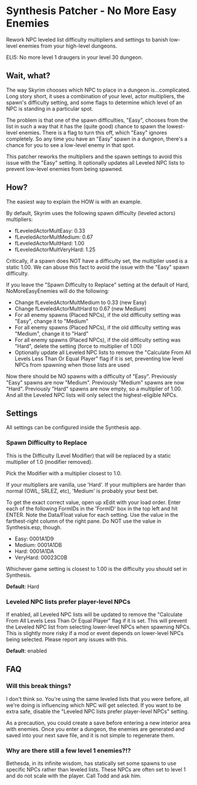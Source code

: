 # Synthesis Patcher - No More Easy Enemies
Rework NPC leveled list difficulty multipliers and settings to banish low-level enemies from your high-level dungeons.

ELI5: No more level 1 draugers in your level 30 dungeon.

## Wait, what?
The way Skyrim chooses which NPC to place in a dungeon is...complicated. Long story short, it uses a combination of your level, actor multipliers, the spawn's difficulty setting, and some flags to determine which level of an NPC is standing in a particular spot. 

The problem is that one of the spawn difficulties, "Easy", chooses from the list in such a way that it has the (quite good) chance to spawn the lowest-level enemies. There is a flag to turn this off, which "Easy" ignores completely. So any time you have an "Easy" spawn in a dungeon, there's a chance for you to see a low-level enemy in that spot.

This patcher reworks the multipliers and the spawn settings to avoid this issue with the "Easy" setting.  It optionally updates all Leveled NPC lists to prevent low-level enemies from being spawned.

## How?
The easiest way to explain the HOW is with an example.

By default, Skyrim uses the following spawn difficulty (leveled actors) multipliers:
- fLeveledActorMultEasy: 0.33
- fLeveledActorMultMedium: 0.67
- fLeveledActorMultHard: 1.00
- fLeveledActorMultVeryHard: 1.25

Critically, if a spawn does NOT have a difficulty set, the multiplier used is a static 1.00.  We can abuse this fact to avoid the issue with the "Easy" spawn difficulty.

If you leave the "Spawn Difficulty to Replace" setting at the default of Hard, NoMoreEasyEnemies will do the following:
- Change fLeveledActorMultMedium to 0.33 (new Easy)
- Change fLeveledActorMultHard to 0.67 (new Medium)
- For all enemy spawns (Placed NPCs), if the old difficulty setting was "Easy", change it to "Medium"
- For all enemy spawns (Placed NPCs), if the old difficulty setting was "Medium", change it to "Hard"
- For all enemy spawns (Placed NPCs), if the old difficulty setting was "Hard", delete the setting (force to multiplier of 1.00)
- Optionally update all Leveled NPC lists to remove the "Calculate From All Levels Less Than Or Equal Player" flag if it is set, preventing low level NPCs from spawning when those lists are used

Now there should be NO spawns with a difficulty of "Easy". Previously "Easy" spawns are now "Medium". Previously "Medium" spawns are now "Hard". Previously "Hard" spawns are now empty, so a multiplier of 1.00. And all the Leveled NPC lists will only select the highest-eligible NPCs.

## Settings
All settings can be configured inside the Synthesis app.

### Spawn Difficulty to Replace
This is the Difficulty (Level Modifier) that will be replaced by a static multiplier of 1.0 (modifier removed).

Pick the Modifier with a multiplier closest to 1.0.  

If your multipliers are vanilla, use 'Hard'.
If your multipliers are harder than normal (OWL, SRLEZ, etc), 'Medium' is probably your best bet.

To get the exact correct value, open up xEdit with your load order. Enter each of the following FormIDs in the 'FormID' box in the top left and hit ENTER. Note the Data/Float value for each setting.  Use the value in the farthest-right column of the right pane. Do NOT use the value in Synthesis.esp, though.

- Easy: 0001A1D9
- Medium: 0001A1DB
- Hard: 0001A1DA
- VeryHard: 00023C0B

Whichever game setting is closest to 1.00 is the difficulty you should set in Synthesis.

**Default**: Hard

### Leveled NPC lists prefer player-level NPCs
If enabled, all Leveled NPC lists will be updated to remove the "Calculate From All Levels Less Than Or Equal Player" flag if it is set. This will prevent the Leveled NPC list from selecting lower-level NPCs when spawning NPCs. This is slightly more risky if a mod or event depends on lower-level NPCs being selected. Please report any issues with this.

**Default**: enabled


## FAQ
### Will this break things?
I don't think so. You're using the same leveled lists that you were before, all we're doing is influencing which NPC will get selected. If you want to be extra safe, disable the "Leveled NPC lists prefer player-level NPCs" setting.

As a precaution, you could create a save before entering a new interior area with enemies. Once you enter a dungeon, the enemies are generated and saved into your next save file, and it is not simple to regenerate them.

### Why are there still a few level 1 enemies?!?
Bethesda, in its infinite wisdom, has statically set some spawns to use specific NPCs rather than leveled lists. These NPCs are often set to level 1 and do not scale with the player. Call Todd and ask him.